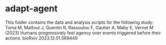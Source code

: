 # adapt-agent
This folder contains the data and analysis scripts for the following study:  Toma M, Mattout J, Quentin R, Rassoulou F, Gautier A, Maby E, Vernet M (2023) Humans progressively feel agency over events triggered before their actions. bioRxiv 2023.12.01.569449
